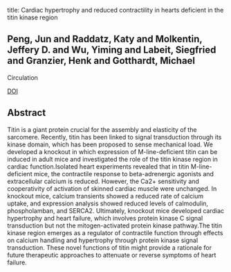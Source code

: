 title: Cardiac hypertrophy and reduced contractility in hearts deficient in the titin kinase region

## Peng, Jun and Raddatz, Katy and Molkentin, Jeffery D. and Wu, Yiming and Labeit, Siegfried and Granzier, Henk and Gotthardt, Michael
Circulation

<a href="https://doi.org/10.1161/CIRCULATIONAHA.106.645499">DOI</a>

## Abstract
Titin is a giant protein crucial for the assembly and elasticity of the sarcomere. Recently, titin has been linked to signal transduction through its kinase domain, which has been proposed to sense mechanical load. We developed a knockout in which expression of M-line-deficient titin can be induced in adult mice and investigated the role of the titin kinase region in cardiac function.Isolated heart experiments revealed that in titin M-line-deficient mice, the contractile response to beta-adrenergic agonists and extracellular calcium is reduced. However, the Ca2+ sensitivity and cooperativity of activation of skinned cardiac muscle were unchanged. In knockout mice, calcium transients showed a reduced rate of calcium uptake, and expression analysis showed reduced levels of calmodulin, phospholamban, and SERCA2. Ultimately, knockout mice developed cardiac hypertrophy and heart failure, which involves protein kinase C signal transduction but not the mitogen-activated protein kinase pathway.The titin kinase region emerges as a regulator of contractile function through effects on calcium handling and hypertrophy through protein kinase signal transduction. These novel functions of titin might provide a rationale for future therapeutic approaches to attenuate or reverse symptoms of heart failure.


